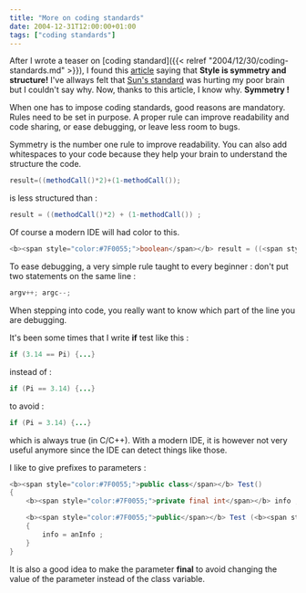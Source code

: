 ```yaml
---
title: "More on coding standards"
date: 2004-12-31T12:00:00+01:00
tags: ["coding standards"]
---
```


After I wrote a teaser on [coding standard]({{< relref "2004/12/30/coding-standards.md" >}}), I found this <a href="http://www.jroller.com/page/matsh/20041018#style_is_symmetry_and_structure">article</a> saying that <strong>Style is symmetry and structure!</strong> I've allways felt that <a href="http://java.sun.com/docs/codeconv/html/CodeConventions.doc6.html#449">Sun's standard</a> was hurting my poor brain but I couldn't say why. Now, thanks to this article, I know why. <strong>Symmetry !</strong>

When one has to impose coding standards, good reasons are mandatory. Rules need to be set in purpose. A proper rule can improve readability and code sharing, or ease debugging, or leave less room to bugs.

Symmetry is the number one rule to improve readability. You can also add whitespaces to your code because they help your brain to understand the structure the code.

```java
result=((methodCall()*2)+(1-methodCall());
```

is less structured than :
```java
result = ((methodCall()*2) + (1-methodCall()) ;
```

Of course a modern IDE will had color to this.
```java
<b><span style="color:#7F0055;">boolean</span></b> result = ((<span style="color:#7F0055;">methodCall</span>()*2) + (1-<span style="color:#7F0055;">methodCall</span>()) ;
```


To ease debugging, a very simple rule taught to every beginner : don't put two statements on the same line :
```java
argv++; argc--;
```

When stepping into code, you really want to know which part of the line you are debugging.

It's been some times that I write <b>if</b> test like this :
```java
if (3.14 == Pi) {...}
```

instead of :
```java
if (Pi == 3.14) {...}
```

to avoid :
```java
if (Pi = 3.14) {...}
```

which is always true (in C/C++). With a modern IDE, it is however not very useful anymore since the IDE can detect things like those.

I like to give prefixes to parameters :
```java
<b><span style="color:#7F0055;">public class</span></b> Test()
{
	<b><span style="color:#7F0055;">private final int</span></b> info ;

	<b><span style="color:#7F0055;">public</span></b> Test (<b><span style="color:#7F0055;">final int</span></b> anInfo)
	{
		info = anInfo ;
	}
}
```

It is also a good idea to make the parameter <strong>final</strong> to avoid changing the value of the parameter instead of the class variable.
